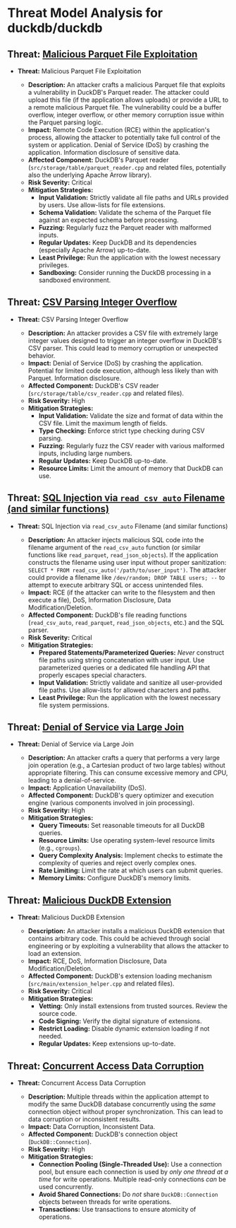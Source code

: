 # Threat Model Analysis for duckdb/duckdb

## Threat: [Malicious Parquet File Exploitation](./threats/malicious_parquet_file_exploitation.md)

*   **Threat:** Malicious Parquet File Exploitation

    *   **Description:** An attacker crafts a malicious Parquet file that exploits a vulnerability in DuckDB's Parquet reader. The attacker could upload this file (if the application allows uploads) or provide a URL to a remote malicious Parquet file. The vulnerability could be a buffer overflow, integer overflow, or other memory corruption issue within the Parquet parsing logic.
    *   **Impact:** Remote Code Execution (RCE) within the application's process, allowing the attacker to potentially take full control of the system or application. Denial of Service (DoS) by crashing the application. Information disclosure of sensitive data.
    *   **Affected Component:** DuckDB's Parquet reader (`src/storage/table/parquet_reader.cpp` and related files, potentially also the underlying Apache Arrow library).
    *   **Risk Severity:** Critical
    *   **Mitigation Strategies:**
        *   **Input Validation:** Strictly validate all file paths and URLs provided by users.  Use allow-lists for file extensions.
        *   **Schema Validation:** Validate the schema of the Parquet file against an expected schema before processing.
        *   **Fuzzing:** Regularly fuzz the Parquet reader with malformed inputs.
        *   **Regular Updates:** Keep DuckDB and its dependencies (especially Apache Arrow) up-to-date.
        *   **Least Privilege:** Run the application with the lowest necessary privileges.
        *   **Sandboxing:** Consider running the DuckDB processing in a sandboxed environment.

## Threat: [CSV Parsing Integer Overflow](./threats/csv_parsing_integer_overflow.md)

*   **Threat:** CSV Parsing Integer Overflow

    *   **Description:** An attacker provides a CSV file with extremely large integer values designed to trigger an integer overflow in DuckDB's CSV parser. This could lead to memory corruption or unexpected behavior.
    *   **Impact:** Denial of Service (DoS) by crashing the application. Potential for limited code execution, although less likely than with Parquet. Information disclosure.
    *   **Affected Component:** DuckDB's CSV reader (`src/storage/table/csv_reader.cpp` and related files).
    *   **Risk Severity:** High
    *   **Mitigation Strategies:**
        *   **Input Validation:** Validate the size and format of data within the CSV file.  Limit the maximum length of fields.
        *   **Type Checking:** Enforce strict type checking during CSV parsing.
        *   **Fuzzing:** Regularly fuzz the CSV reader with various malformed inputs, including large numbers.
        *   **Regular Updates:** Keep DuckDB up-to-date.
        *   **Resource Limits:** Limit the amount of memory that DuckDB can use.

## Threat: [SQL Injection via `read_csv_auto` Filename (and similar functions)](./threats/sql_injection_via__read_csv_auto__filename__and_similar_functions_.md)

*   **Threat:** SQL Injection via `read_csv_auto` Filename (and similar functions)

    *   **Description:** An attacker injects malicious SQL code into the filename argument of the `read_csv_auto` function (or similar functions like `read_parquet`, `read_json_objects`).  If the application constructs the filename using user input without proper sanitization:  `SELECT * FROM read_csv_auto('/path/to/user_input')`. The attacker could provide a filename like `/dev/random; DROP TABLE users; --` to attempt to execute arbitrary SQL or access unintended files.
    *   **Impact:**  RCE (if the attacker can write to the filesystem and then execute a file), DoS, Information Disclosure, Data Modification/Deletion.
    *   **Affected Component:**  DuckDB's file reading functions (`read_csv_auto`, `read_parquet`, `read_json_objects`, etc.) and the SQL parser.
    *   **Risk Severity:** Critical
    *   **Mitigation Strategies:**
        *   **Prepared Statements/Parameterized Queries:**  *Never* construct file paths using string concatenation with user input.  Use parameterized queries or a dedicated file handling API that properly escapes special characters.
        *   **Input Validation:**  Strictly validate and sanitize all user-provided file paths.  Use allow-lists for allowed characters and paths.
        *   **Least Privilege:**  Run the application with the lowest necessary file system permissions.

## Threat: [Denial of Service via Large Join](./threats/denial_of_service_via_large_join.md)

*   **Threat:** Denial of Service via Large Join

    *   **Description:** An attacker crafts a query that performs a very large join operation (e.g., a Cartesian product of two large tables) without appropriate filtering. This can consume excessive memory and CPU, leading to a denial-of-service.
    *   **Impact:** Application Unavailability (DoS).
    *   **Affected Component:** DuckDB's query optimizer and execution engine (various components involved in join processing).
    *   **Risk Severity:** High
    *   **Mitigation Strategies:**
        *   **Query Timeouts:** Set reasonable timeouts for all DuckDB queries.
        *   **Resource Limits:** Use operating system-level resource limits (e.g., `cgroups`).
        *   **Query Complexity Analysis:** Implement checks to estimate the complexity of queries and reject overly complex ones.
        *   **Rate Limiting:** Limit the rate at which users can submit queries.
        *   **Memory Limits:** Configure DuckDB's memory limits.

## Threat: [Malicious DuckDB Extension](./threats/malicious_duckdb_extension.md)

*   **Threat:** Malicious DuckDB Extension

    *   **Description:** An attacker installs a malicious DuckDB extension that contains arbitrary code. This could be achieved through social engineering or by exploiting a vulnerability that allows the attacker to load an extension.
    *   **Impact:** RCE, DoS, Information Disclosure, Data Modification/Deletion.
    *   **Affected Component:** DuckDB's extension loading mechanism (`src/main/extension_helper.cpp` and related files).
    *   **Risk Severity:** Critical
    *   **Mitigation Strategies:**
        *   **Vetting:** Only install extensions from trusted sources. Review the source code.
        *   **Code Signing:** Verify the digital signature of extensions.
        *   **Restrict Loading:** Disable dynamic extension loading if not needed.
        *   **Regular Updates:** Keep extensions up-to-date.

## Threat: [Concurrent Access Data Corruption](./threats/concurrent_access_data_corruption.md)

* **Threat:** Concurrent Access Data Corruption

    * **Description:** Multiple threads within the application attempt to modify the same DuckDB database concurrently using the *same* connection object without proper synchronization. This can lead to data corruption or inconsistent results.
    * **Impact:** Data Corruption, Inconsistent Data.
    * **Affected Component:** DuckDB's connection object (`DuckDB::Connection`).
    * **Risk Severity:** High
    * **Mitigation Strategies:**
        * **Connection Pooling (Single-Threaded Use):** Use a connection pool, but ensure each connection is used by *only one thread at a time* for write operations. Multiple read-only connections *can* be used concurrently.
        * **Avoid Shared Connections:** Do *not* share `DuckDB::Connection` objects between threads for write operations.
        * **Transactions:** Use transactions to ensure atomicity of operations.

